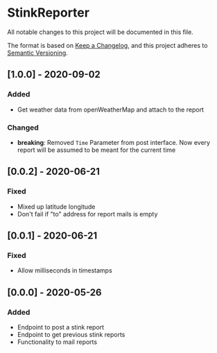 # StinkReporter

All notable changes to this project will be documented in this file.

The format is based on [Keep a Changelog](https://keepachangelog.com/en/1.0.0/),
and this project adheres to [Semantic Versioning](https://semver.org/spec/v2.0.0.html).

## [1.0.0] - 2020-09-02

### Added

- Get weather data from openWeatherMap and attach to the report

### Changed

- **breaking**: Removed `Time` Parameter from post interface. Now every report will be assumed to be meant for the current time

## [0.0.2] - 2020-06-21

### Fixed

- Mixed up latitude longitude
- Don't fail if "to" address for report mails is empty

## [0.0.1] - 2020-06-21

### Fixed

- Allow milliseconds in timestamps

## [0.0.0] - 2020-05-26

### Added

- Endpoint to post a stink report
- Endpoint to get previous stink reports
- Functionality to mail reports
